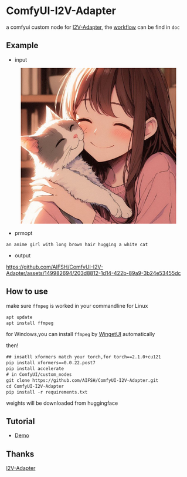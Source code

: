 # ComfyUI-I2V-Adapter
a comfyui custom node for [I2V-Adapter](https://github.com/KwaiVGI/I2V-Adapter), the
[workflow](./doc/i2v_adapter_base_workflow.json) can be find in `doc`

## Example
- input
<div>
  <figure>
  <img alt='Wechat' src="./doc/test.png?raw=true" width="512px"/>
  <figure>
</div>

- prmopt
```
an anime girl with long brown hair hugging a white cat
```

- output

https://github.com/AIFSH/ComfyUI-I2V-Adapter/assets/149982694/203d8812-1d14-422b-89a9-3b24e53455dc

## How to use
make sure `ffmpeg` is worked in your commandline
for Linux
```
apt update
apt install ffmpeg
```
for Windows,you can install `ffmpeg` by [WingetUI](https://github.com/marticliment/WingetUI) automatically

then!
```
## insatll xformers match your torch,for torch==2.1.0+cu121
pip install xformers==0.0.22.post7
pip install accelerate 
# in ComfyUI/custom_nodes
git clone https://github.com/AIFSH/ComfyUI-I2V-Adapter.git
cd ComfyUI-I2V-Adapter
pip install -r requirements.txt
```
weights will be downloaded from huggingface

## Tutorial
- [Demo]()

## Thanks
[I2V-Adapter](https://github.com/KwaiVGI/I2V-Adapter)
